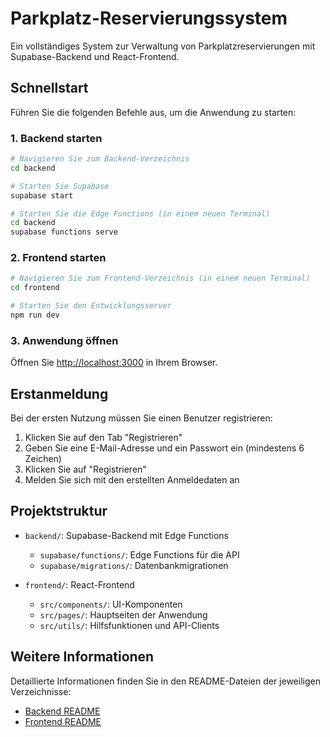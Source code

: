 # Parkplatz-Reservierungssystem

Ein vollständiges System zur Verwaltung von Parkplatzreservierungen mit Supabase-Backend und React-Frontend.

## Schnellstart

Führen Sie die folgenden Befehle aus, um die Anwendung zu starten:

### 1. Backend starten

```bash
# Navigieren Sie zum Backend-Verzeichnis
cd backend

# Starten Sie Supabase
supabase start

# Starten Sie die Edge Functions (in einem neuen Terminal)
cd backend
supabase functions serve
```

### 2. Frontend starten

```bash
# Navigieren Sie zum Frontend-Verzeichnis (in einem neuen Terminal)
cd frontend

# Starten Sie den Entwicklungsserver
npm run dev
```

### 3. Anwendung öffnen

Öffnen Sie [http://localhost:3000](http://localhost:3000) in Ihrem Browser.

## Erstanmeldung

Bei der ersten Nutzung müssen Sie einen Benutzer registrieren:

1. Klicken Sie auf den Tab "Registrieren"
2. Geben Sie eine E-Mail-Adresse und ein Passwort ein (mindestens 6 Zeichen)
3. Klicken Sie auf "Registrieren"
4. Melden Sie sich mit den erstellten Anmeldedaten an

## Projektstruktur

- `backend/`: Supabase-Backend mit Edge Functions
  - `supabase/functions/`: Edge Functions für die API
  - `supabase/migrations/`: Datenbankmigrationen

- `frontend/`: React-Frontend
  - `src/components/`: UI-Komponenten
  - `src/pages/`: Hauptseiten der Anwendung
  - `src/utils/`: Hilfsfunktionen und API-Clients

## Weitere Informationen

Detaillierte Informationen finden Sie in den README-Dateien der jeweiligen Verzeichnisse:

- [Backend README](backend/README.md)
- [Frontend README](frontend/README.md) 